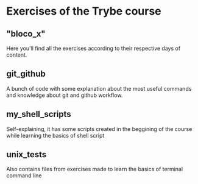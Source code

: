 # Exercises of the Trybe course

## "bloco_x"
Here you'll find all the exercises according to their respective days of content.

## git_github
A bunch of code with some explanation about the most useful commands and knowledge about git and github workflow.

## my_shell_scripts
Self-explaining, it has some scripts created in the beggining of the course while learning the basics of shell script

## unix_tests
Also contains files from exercises made to learn the basics of terminal command line
